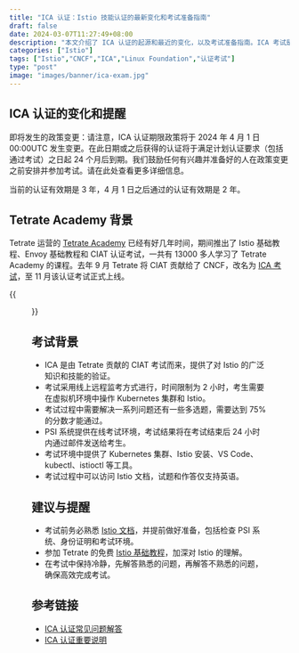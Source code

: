 ```yaml
---
title: "ICA 认证：Istio 技能认证的最新变化和考试准备指南"
draft: false
date: 2024-03-07T11:27:49+08:00
description: "本文介绍了 ICA 认证的起源和最近的变化，以及考试准备指南。ICA 考试是由 Tetrate 贡献的 CIAT 考试演变而来，为 Istio 技能认证提供了全面的考核。读者将了解考试的背景、考试过程、建议以及参考资料，有助于准备和通过考试。ICA 考试对 Istio 文档的熟悉度至关重要，建议先完成 Tetrate 的 Istio 基础教程。参加考试前应熟悉 PSI 系统和考试环境，保持冷静和专注，以确保顺利通过考试。"
categories: ["Istio"]
tags: ["Istio","CNCF","ICA","Linux Foundation","认证考试"]
type: "post"
image: "images/banner/ica-exam.jpg"
---
```


## ICA 认证的变化和提醒

即将发生的政策变更：请注意，ICA 认证期限政策将于 2024 年 4 月 1 日 00:00UTC 发生变更。在此日期或之后获得的认证将于满足计划认证要求（包括通过考试）之日起 24 个月后到期。我们鼓励任何有兴趣并准备好的人在政策变更之前安排并参加考试。请在此处查看更多详细信息。

当前的认证有效期是 3 年，4 月 1 日之后通过的认证有效期是 2 年。

## Tetrate Academy 背景

Tetrate 运营的 [Tetrate Academy](https://academy.tetrate.io/) 已经有好几年时间，期间推出了 Istio 基础教程、Envoy 基础教程和 CIAT 认证考试，一共有 13000 多人学习了 Tetrate Academy 的课程。去年 9 月 Tetrate 将 CIAT 贡献给了 CNCF，改名为 [ICA 考试](https://training.linuxfoundation.org/certification/istio-certified-associate-ica/)，至 11 月该认证考试正式上线。

{{<figure src="domains.jpg" caption="ICA 的考试内容（来自 [Linux Foundation](https://training.linuxfoundation.org/certification/istio-certified-associate-ica/)）" alt="ICA 的考试内容">}}

## 考试背景

- ICA 是由 Tetrate 贡献的 CIAT 考试而来，提供了对 Istio 的广泛知识和技能的验证。
- 考试采用线上远程监考方式进行，时间限制为 2 小时，考生需要在虚拟机环境中操作 Kubernetes 集群和 Istio。
- 考试过程中需要解决一系列问题还有一些多选题，需要达到 75% 的分数才能通过。
- PSI 系统提供在线考试环境，考试结果将在考试结束后 24 小时内通过邮件发送给考生。
- 考试环境中提供了 Kubernetes 集群、Istio 安装、VS Code、kubectl、istioctl 等工具。
- 考试过程中可以访问 Istio 文档，试题和作答仅支持英语。

## 建议与提醒

- 考试前务必熟悉 [Istio 文档](https://istio.io)，并提前做好准备，包括检查 PSI 系统、身份证明和考试环境。
- 参加 Tetrate 的免费 [Istio 基础教程](https://academy.tetrate.io/courses/istio-fundamentals)，加深对 Istio 的理解。
- 在考试中保持冷静，先解答熟悉的问题，再解答不熟悉的问题，确保高效完成考试。

## 参考链接

- [ICA 认证常见问题解答](https://docs.linuxfoundation.org/tc-docs/certification/frequently-asked-questions-ica)
- [ICA 认证重要说明](https://docs.linuxfoundation.org/tc-docs/certification/important-instructions-ica)
